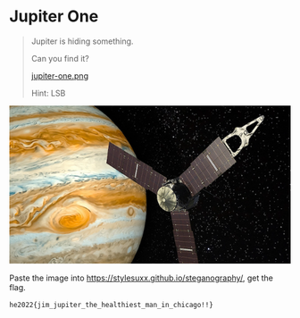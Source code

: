 # Jupiter One

> Jupiter is hiding something.
> 
> Can you find it?
>
> [jupiter-one.png](img/jupiter-one.png)
> 
> Hint: LSB

![jupiter-one.png](img/jupiter-one.png)

Paste the image into https://stylesuxx.github.io/steganography/, get the flag.

```
he2022{jim_jupiter_the_healthiest_man_in_chicago!!}
```
